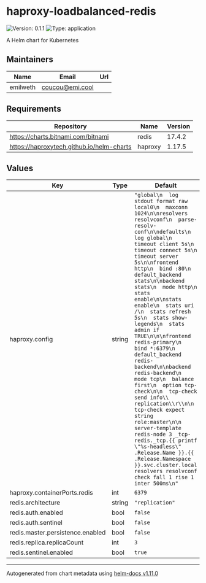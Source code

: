 # haproxy-loadbalanced-redis

![Version: 0.1.1](https://img.shields.io/badge/Version-0.1.1-informational?style=flat-square) ![Type: application](https://img.shields.io/badge/Type-application-informational?style=flat-square)

A Helm chart for Kubernetes

## Maintainers

| Name | Email | Url |
| ---- | ------ | --- |
| emilweth | <coucou@emi.cool> |  |

## Requirements

| Repository | Name | Version |
|------------|------|---------|
| https://charts.bitnami.com/bitnami | redis | 17.4.2 |
| https://haproxytech.github.io/helm-charts | haproxy | 1.17.5 |

## Values

| Key | Type | Default | Description |
|-----|------|---------|-------------|
| haproxy.config | string | `"global\n  log stdout format raw local0\n  maxconn 1024\n\nresolvers resolvconf\n  parse-resolv-conf\n\ndefaults\n  log global\n  timeout client 5s\n  timeout connect 5s\n  timeout server 5s\n\nfrontend http\n  bind :80\n  default_backend stats\n\nbackend stats\n  mode http\n  stats enable\n\nstats enable\n  stats uri /\n  stats refresh 5s\n  stats show-legends\n  stats admin if TRUE\n\n\nfrontend redis-primary\n  bind *:6379\n  default_backend redis-backend\n\nbackend redis-backend\n  mode tcp\n  balance first\n  option tcp-check\n\n  tcp-check send info\\ replication\\r\\n\n  tcp-check expect string role:master\n\n  server-template redis-node 3 _tcp-redis._tcp.{{ printf \"%s-headless\" .Release.Name }}.{{ .Release.Namespace }}.svc.cluster.local resolvers resolvconf check fall 1 rise 1 inter 500ms\n"` |  |
| haproxy.containerPorts.redis | int | `6379` |  |
| redis.architecture | string | `"replication"` |  |
| redis.auth.enabled | bool | `false` |  |
| redis.auth.sentinel | bool | `false` |  |
| redis.master.persistence.enabled | bool | `false` |  |
| redis.replica.replicaCount | int | `3` |  |
| redis.sentinel.enabled | bool | `true` |  |

----------------------------------------------
Autogenerated from chart metadata using [helm-docs v1.11.0](https://github.com/norwoodj/helm-docs/releases/v1.11.0)

